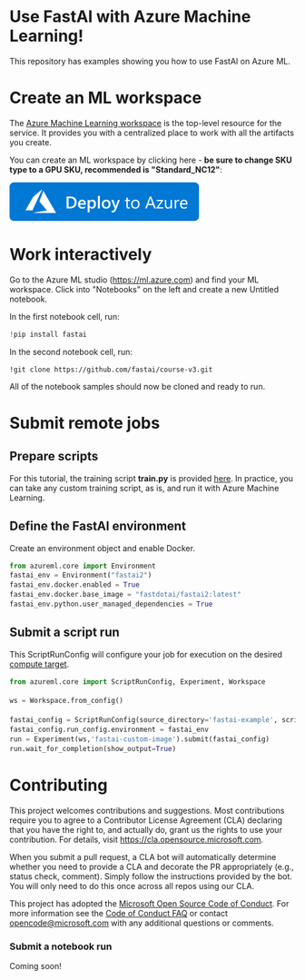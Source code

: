 # Use FastAI with Azure Machine Learning!
This repository has examples showing you how to use FastAI on Azure ML.

# Create an ML workspace
The [Azure Machine Learning workspace](concept-workspace.md) is the top-level resource for the service. It provides you with a centralized place to work with all the artifacts you create. 

You can create an ML workspace by clicking here - **be sure to change SKU type to a GPU SKU, recommended is "Standard_NC12"**:

[![Deploy To Azure](https://raw.githubusercontent.com/Azure/azure-quickstart-templates/master/1-CONTRIBUTION-GUIDE/images/deploytoazure.svg?sanitize=true)](https://portal.azure.com/#create/Microsoft.Template/uri/https%3A%2F%2Fraw.githubusercontent.com%2FAzure%2FAzureML-fastai%2Ftest%2F.cloud%2Fazuredeploy.json)

# Work interactively
Go to the Azure ML studio (https://ml.azure.com) and find your ML workspace.
Click into "Notebooks" on the left and create a new Untitled notebook.

In the first notebook cell, run:

```python
!pip install fastai
```

In the second notebook cell, run:

```
!git clone https://github.com/fastai/course-v3.git
```

All of the notebook samples should now be cloned and ready to run.

# Submit remote jobs

## Prepare scripts
For this tutorial, the training script **train.py** is provided [here](). In practice, you can take any custom training script, as is, and run it with Azure Machine Learning.

## Define the FastAI environment
Create an environment object and enable Docker. 

```python
from azureml.core import Environment
fastai_env = Environment("fastai2")
fastai_env.docker.enabled = True
fastai_env.docker.base_image = "fastdotai/fastai2:latest"
fastai_env.python.user_managed_dependencies = True
```

## Submit a script run
This ScriptRunConfig will configure your job for execution on the desired [compute target](https://docs.microsoft.com/azure/machine-learning/how-to-set-up-training-targets#compute-targets-for-training).

```python
from azureml.core import ScriptRunConfig, Experiment, Workspace

ws = Workspace.from_config()

fastai_config = ScriptRunConfig(source_directory='fastai-example', script='train.py')
fastai_config.run_config.environment = fastai_env
run = Experiment(ws,'fastai-custom-image').submit(fastai_config)
run.wait_for_completion(show_output=True)
```


# Contributing

This project welcomes contributions and suggestions.  Most contributions require you to agree to a
Contributor License Agreement (CLA) declaring that you have the right to, and actually do, grant us
the rights to use your contribution. For details, visit https://cla.opensource.microsoft.com.

When you submit a pull request, a CLA bot will automatically determine whether you need to provide
a CLA and decorate the PR appropriately (e.g., status check, comment). Simply follow the instructions
provided by the bot. You will only need to do this once across all repos using our CLA.

This project has adopted the [Microsoft Open Source Code of Conduct](https://opensource.microsoft.com/codeofconduct/).
For more information see the [Code of Conduct FAQ](https://opensource.microsoft.com/codeofconduct/faq/) or
contact [opencode@microsoft.com](mailto:opencode@microsoft.com) with any additional questions or comments.


### Submit a notebook run
Coming soon!
